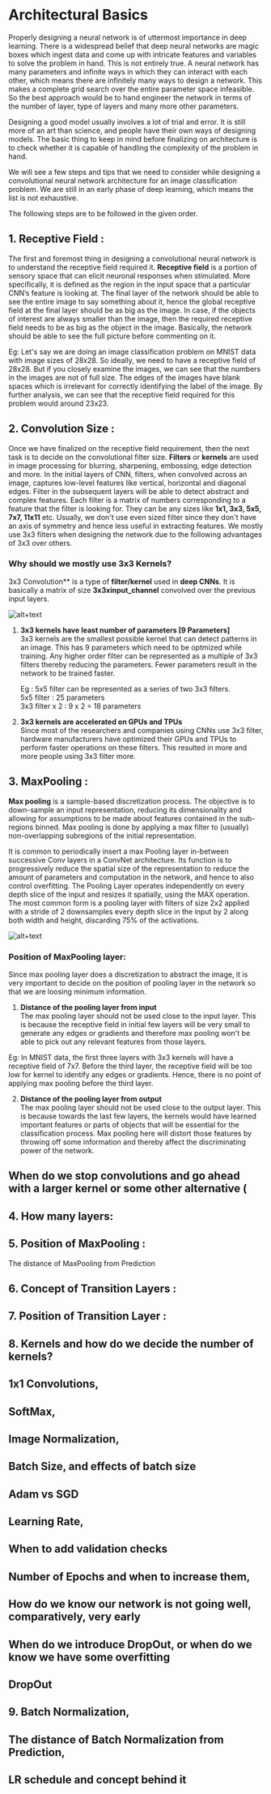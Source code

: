 #  Architectural Basics

Properly designing a neural network is of uttermost importance in deep learning. There is a widespread belief that deep neural networks are magic boxes which ingest data and come up with intricate features and variables to solve the problem in hand. This is not entirely true. A neural network has many parameters and infinite ways in which they can interact with each other, which means there are infinitely many ways to design a network. This makes a complete grid search over the entire parameter space infeasible. So the best approach would be to hand engineer the network in terms of the number of layer, type of layers and many more other parameters.

Designing a good model usually involves a lot of trial and error. It is still more of an art than science, and people have their own ways of designing models. The basic thing to keep in mind before finalizing on architecture is to check whether it is capable of handling the complexity of the problem in hand.

We will see a few steps and tips that we need to consider while designing a convolutional neural network architecture for an image classification problem. We are still in an early phase of deep learning, which means the list is not exhaustive.

The following steps are to be followed in the given order.

## 1. Receptive Field :
The first and foremost thing in designing a convolutional neural network is to understand the receptive field required it. **Receptive field** is a portion of sensory space that can elicit neuronal responses when stimulated. More specifically, it is defined as the region in the input space that a particular CNN’s feature is looking at. The final layer of the network should be able to see the entire image to say something about it, hence the global receptive field at the final layer should be as big as the image. In case, if the objects of interest are always smaller than the image, then the required receptive field needs to be as big as the object in the image. Basically, the network should be able to see the full picture before commenting on it.

Eg: Let's say we are doing an image classification problem on MNIST data with image sizes of 28x28. So ideally, we need to have a receptive field of 28x28. But if you closely examine the images, we can see that the numbers in the images are not of full size. The edges of the images have blank spaces which is irrelevant for correctly identifying the label of the image. By further analysis, we can see that the receptive field required for this problem would around 23x23.

## 2. Convolution Size :
Once we have finalized on the receptive field requirement, then the next task is to decide on the convolutional filter size. **Filters**  or **kernels** are used in image processing for blurring, sharpening, embossing, edge detection and more. In the initial layers of CNN, filters, when convolved across an image, captures low-level features like vertical, horizontal and diagonal edges. Filter in the subsequent layers will be able to detect abstract and complex features. Each filter is a matrix of numbers corresponding to a feature that the filter is looking for. They can be any sizes like **1x1, 3x3, 5x5, 7x7, 11x11** etc. Usually, we don't use even sized filter since they don't have an axis of symmetry and hence less useful in extracting features. We mostly use 3x3 filters when designing the network due to the following advantages of 3x3 over others.

### Why should we mostly use 3x3 Kernels?

3x3 Convolution** is a type of **filter/kernel** used in **deep CNNs**. It is basically a matrix of size **3x3xinput_channel** convolved over the previous input layers. 

![alt+text](https://github.com/rinazbelhaj/EVA/blob/master/Images/3x3%20Convolution.png?raw=true "3x3 Convolution")

1.  **3x3 kernels have least number of parameters [9 Parameters]**</br>
    3x3 kernels are the smallest possible kernel that can detect patterns in an image. This has 9 parameters which need to be optmized       while training. Any higher order filter can be represented as a multiple of 3x3 filters thereby reducing the parameters. Fewer           parameters result in the network to  be trained faster.</br>
    
    Eg : 5x5 filter can be represented as a series of two 3x3 filters. </br>
    5x5 filter : 25 parameters </br>
    3x3 filter x 2 : 9 x 2 = 18 parameters </br>
2.  **3x3 kernels are accelerated on GPUs and TPUs** </br>
    Since most of the researchers and companies using CNNs use 3x3 filter, hardware manufacturers have optimized their GPUs and TPUs to     perform faster operations on these filters. This resulted in more and more people using 3x3 filter more.

## 3. MaxPooling :
**Max pooling** is a sample-based discretization process. The objective is to down-sample an input representation, reducing its dimensionality and allowing for assumptions to be made about features contained in the sub-regions binned. Max pooling is done by applying a max filter to (usually) non-overlapping subregions of the initial representation.

It is common to periodically insert a max Pooling layer in-between successive Conv layers in a ConvNet architecture. Its function is to progressively reduce the spatial size of the representation to reduce the amount of parameters and computation in the network, and hence to also control overfitting. The Pooling Layer operates independently on every depth slice of the input and resizes it spatially, using the MAX operation. The most common form is a pooling layer with filters of size 2x2 applied with a stride of 2 downsamples every depth slice in the input by 2 along both width and height, discarding 75% of the activations. 

![alt+text](https://github.com/rinazbelhaj/EVA/blob/master/Images/image.png?raw=true "3x3 Convolution")

### Position of MaxPooling layer:
Since max pooling layer does a discretization to abstract the image, it is very important to decide on the position of pooling layer in the network so that we are loosing minimum information.

1.  **Distance of the pooling layer from input**</br>
The max pooling layer should not be used close to the input layer. This is because the receptive field in initial few layers will be very small to generate any edges or gradients and therefore max pooling won't be able to pick out any relevant features from those layers.

Eg: In MNIST data, the first three layers with 3x3 kernels will have a receptive field of 7x7. Before the third layer, the receptive field will be too low for kernel to identify any edges or gradients. Hence, there is no point of applying max pooling before the third layer.

2.  **Distance of the pooling layer from output**</br>
The max pooling layer should not be used close to the output layer. This is because towards the last few layers, the kernels would have learned important features or parts of objects that will be essential for the classification process. Max pooling here will distort those features by throwing off some information and thereby affect the discriminating power of the network.

## When do we stop convolutions and go ahead with a larger kernel or some other alternative (

## 4. How many layers:

## 5. Position of MaxPooling :
The distance of MaxPooling from Prediction

## 6. Concept of Transition Layers : 

## 7. Position of Transition Layer :

## 8. Kernels and how do we decide the number of kernels?

## 1x1 Convolutions,

## SoftMax,

## Image Normalization,

## Batch Size, and effects of batch size

## Adam vs SGD

## Learning Rate,

## When to add validation checks

## Number of Epochs and when to increase them,

## How do we know our network is not going well, comparatively, very early

## When do we introduce DropOut, or when do we know we have some overfitting

## DropOut

## 9. Batch Normalization,

## The distance of Batch Normalization from Prediction,

## LR schedule and concept behind it
